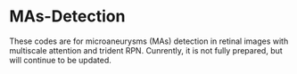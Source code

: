 # MAs-Detection
These codes are for microaneurysms (MAs) detection in retinal images with multiscale attention and trident RPN.
 Cunrently, it is not fully prepared, but will continue to be updated.
